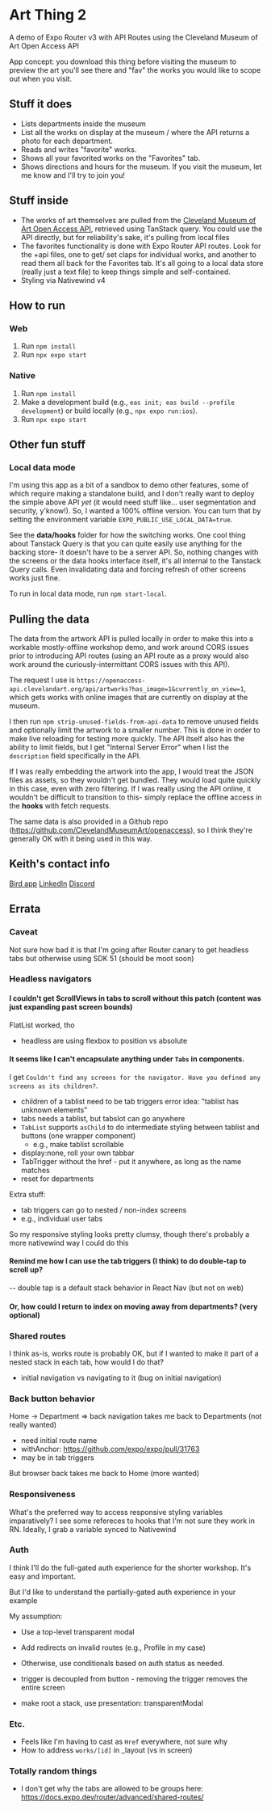 # Art Thing 2
A demo of Expo Router v3 with API Routes using the Cleveland Museum of Art Open Access API

App concept: you download this thing before visiting the museum to preview the art you'll see there and "fav" the works you would like to scope out when you visit.
## Stuff it does
- Lists departments inside the museum
- List all the works on display at the museum / where the API returns a photo for each department.
- Reads and writes "favorite" works.
- Shows all your favorited works on the "Favorites" tab.
- Shows directions and hours for the museum. If you visit the museum, let me know and I'll try to join you!
## Stuff inside
- The works of art themselves are pulled from the [Cleveland Museum of Art Open Access API](https://openaccess-api.clevelandart.org/), retrieved using TanStack query. You could use the API directly, but for reliability's sake, it's pulling from local files
- The favorites functionality is done with Expo Router API routes. Look for the +api files, one to get/ set claps for individual works, and another to read them all back for the Favorites tab. It's all going to a local data store (really just a text file) to keep things simple and self-contained.
- Styling via Nativewind v4
## How to run

### Web
1. Run `npm install`
2. Run `npx expo start`

### Native
1. Run `npm install`
2. Make a development build (e.g., `eas init; eas build --profile development`) or build locally (e.g., `npx expo run:ios`).
3. Run `npx expo start`

## Other fun stuff
### Local data mode
I'm using this app as a bit of a sandbox to demo other features, some of which require making a standalone build, and I don't really want to deploy the simple above API _yet_ (it would need stuff like... user segmentation and security, y'know!). So, I wanted a 100% offline version. You can turn that by setting the environment variable `EXPO_PUBLIC_USE_LOCAL_DATA=true`.

See the **data/hooks** folder for how the switching works. One cool thing about Tanstack Query is that you can quite easily use anything for the backing store- it doesn't have to be a server API. So, nothing changes with the screens or the data hooks interface itself, it's all internal to the Tanstack Query calls. Even invalidating data and forcing refresh of other screens works just fine.

To run in local data mode, run `npm start-local`.

## Pulling the data
The data from the artwork API is pulled locally in order to make this into a workable mostly-offline workshop demo, and work around CORS issues prior to introducing API routes (using an API route as a proxy would also work around the curiously-intermittant CORS issues with this API).

The request I use is `https://openaccess-api.clevelandart.org/api/artworks?has_image=1&currently_on_view=1`, which gets works with online images that are currently on display at the museum.

I then run `npm strip-unused-fields-from-api-data` to remove unused fields and optionally limit the artwork to a smaller number. This is done in order to make live reloading for testing more quickly. The API itself also has the ability to limit fields, but I get "Internal Server Error" when I list the `description` field specifically in the API.

If I was really embedding the artwork into the app, I would treat the JSON files as assets, so they wouldn't get bundled. They would load quite quickly in this case, even with zero filtering. If I was really using the API online, it wouldn't be difficult to transition to this- simply replace the offline access in the **hooks** with fetch requests.

The same data is also provided in a Github repo (https://github.com/ClevelandMuseumArt/openaccess), so I think they're generally OK with it being used in this way.

## Keith's contact info
[Bird app](https://twitter.com/llamaluvr)
[LinkedIn](https://www.linkedin.com/in/keith-kurak/)
[Discord](https://chat.expo.dev)

## Errata

### Caveat
Not sure how bad it is that I'm going after Router canary to get headless tabs but otherwise using SDK 51 (should be moot soon)

### Headless navigators

#### I couldn't get ScrollViews in tabs to scroll without this patch (content was just expanding past screen bounds)
FlatList worked, tho

- headless are using flexbox to position vs absolute

#### It seems like I can't encapsulate anything under `Tabs` in components.
I get `Couldn't find any screens for the navigator. Have you defined any screens as its children?`.

- children of a tablist need to be tab triggers
error idea: "tablist has unknown elements"
- tabs needs a tablist, but tabslot can go anywhere
- `TabList` supports `asChild` to do intermediate styling between tablist and buttons (one wrapper component)
  - e.g., make tablist scrollable
- display:none, roll your own tabbar
- TabTrigger without the href - put it anywhere, as long as the name matches
- reset for departments

Extra stuff:
- tab triggers can go to nested / non-index screens
- e.g., individual user tabs

So my responsive styling looks pretty clumsy, though there's probably a more nativewind way I could do this

#### Remind me how I can use the tab triggers (I think) to do double-tap to scroll up?
-- double tap is a default stack behavior in React Nav (but not on web)

#### Or, how could I return to index on moving away from departments? (very optional)

### Shared routes
I think as-is, works route is probably OK, but if I wanted to make it part of a nested stack in each tab, how would I do that?

- initial navigation vs navigating to it (bug on initial navigation)

### Back button behavior
Home -> Department => back navigation takes me back to Departments (not really wanted)
- need initial route name
- withAnchor: https://github.com/expo/expo/pull/31763 
- may be in tab triggers

But browser back takes me back to Home (more wanted)

### Responsiveness

What's the preferred way to access responsive styling variables imparatively? I see some refereces to hooks that I'm not sure they work in RN. Ideally, I grab a variable synced to Nativewind

### Auth
I think I'll do the full-gated auth experience for the shorter workshop. It's easy and important.

But I'd like to understand the partially-gated auth experience in your example

My assumption:
- Use a top-level transparent modal
- Add redirects on invalid routes (e.g., Profile in my case)
- Otherwise, use conditionals based on auth status as needed.

- trigger is decoupled from button - removing the trigger removes the entire screen
- make root a stack, use presentation: transparentModal

### Etc.
- Feels like I'm having to cast as `Href` everywhere, not sure why
- How to address `works/[id]` in _layout (vs in screen)

### Totally random things
- I don't get why the tabs are allowed to be groups here: https://docs.expo.dev/router/advanced/shared-routes/ 